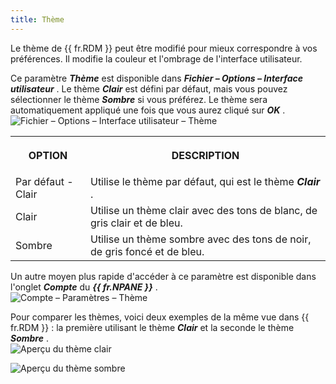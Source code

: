 ```yaml
---
title: Thème
---
```

Le thème de {{ fr.RDM }} peut être modifié pour mieux correspondre à vos préférences. Il modifie la couleur et l&apos;ombrage de l&apos;interface utilisateur.  

Ce paramètre ***Thème*** est disponible dans ***Fichier – Options – Interface utilisateur*** . Le thème ***Clair*** est défini par défaut, mais vous pouvez sélectionner le thème ***Sombre*** si vous préférez. Le thème sera automatiquement appliqué une fois que vous aurez cliqué sur ***OK*** .  
![Fichier – Options – Interface utilisateur – Thème](/img/fr/rdm/windows/clip11341.png) 

<table>
	<tr>
		<th>

OPTION 
		</th>
		<th>
DESCRIPTION 
		</th>
	</tr>
	<tr>
		<td>
Par défaut - Clair 
		</td>
		<td>
Utilise le thème par défaut, qui est le thème ***Clair*** . 
		</td>
	</tr>
	<tr>
		<td>
Clair 
		</td>
		<td>
Utilise un thème clair avec des tons de blanc, de gris clair et de bleu. 
		</td>
	</tr>
	<tr>
		<td>
Sombre 
		</td>
		<td>
Utilise un thème sombre avec des tons de noir, de gris foncé et de bleu. 
		</td>
	</tr>
</table>

Un autre moyen plus rapide d&apos;accéder à ce paramètre est disponible dans l&apos;onglet ***Compte*** du ***{{ fr.NPANE }}*** .  
![Compte – Paramètres – Thème](/img/fr/rdm/windows/RDMWin2069.png) 

Pour comparer les thèmes, voici deux exemples de la même vue dans {{ fr.RDM }} : la première utilisant le thème ***Clair*** et la seconde le thème ***Sombre*** .  
![Aperçu du thème clair](/img/fr/rdm/windows/RDMWin2070.png) 

![Aperçu du thème sombre](/img/fr/rdm/windows/RDMWin2071.png) 

